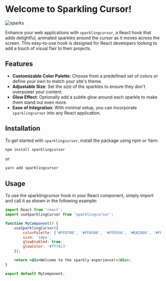 # Welcome to Sparkling Cursor!
![sparks](https://github.com/preawp/sparkling-cursor/assets/113046852/a773e3d6-6704-4e20-a425-7ccee60229df)



Enhance your web applications with `sparklingcursor`, a React hook that adds delightful, animated sparkles around the cursor as it moves across the screen. This easy-to-use hook is designed for React developers looking to add a touch of visual flair to their projects.

## Features

- **Customizable Color Palette**: Choose from a predefined set of colors or define your own to match your site's theme.
- **Adjustable Size**: Set the size of the sparkles to ensure they don't overpower your content.
- **Glow Effect**: Optionally add a subtle glow around each sparkle to make them stand out even more.
- **Ease of Integration**: With minimal setup, you can incorporate `sparklingcursor` into any React application.

## Installation

To get started with `sparklingcursor`, install the package using npm or Yarn:

```bash
npm install sparklingcursor
```
or 
```bash
yarn add sparklingcursor
```

## Usage 
To use the sparklingcursor hook in your React component, simply import and call it as shown in the following example:

```jsx
import React from 'react';
import useSparklingCursor from 'sparklingcursor';

function MyComponent() {
    useSparklingCursor({
        colorPalette: ['#FFD700', '#FFA500', '#FFD55A', '#EAC086', '#FFFAF0'],
        size: '14px',
        glowEnabled: true,
        glowColor: '#fff4c3'
    });

    return <div>Welcome to the sparkly experience!</div>;
}

export default MyComponent;

```
